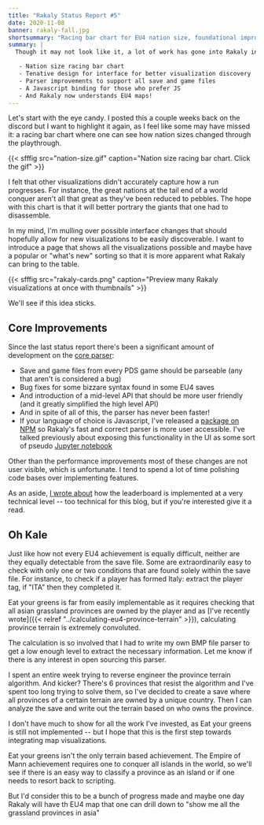 ```yaml
---
title: "Rakaly Status Report #5"
date: 2020-11-08
banner: rakaly-fall.jpg
shortsummary: "Racing bar chart for EU4 nation size, foundational improvements to the parser, and parsing EU4 maps"
summary: |
  Though it may not look like it, a lot of work has gone into Rakaly in the past month:

   - Nation size racing bar chart
   - Tenative design for interface for better visualization discovery
   - Parser improvements to support all save and game files
   - A Javascript binding for those who prefer JS
   - And Rakaly now understands EU4 maps!
---
```


Let's start with the eye candy. I posted this a couple weeks back on the discord but I want to highlight it again, as I feel like some may have missed it: a racing bar chart where one can see how nation sizes changed through the playthrough. 

{{< sfffig src="nation-size.gif" caption="Nation size racing bar chart. Click the gif" >}}

I felt that other visualizations didn't accurately capture how a run progresses. For instance, the great nations at the tail end of a world conquer aren't all that great as they've been reduced to pebbles. The hope with this chart is that it will better portrary the giants that one had to disassemble.

In my mind, I'm mulling over possible interface changes that should hopefully allow for new visualizations to be easily discoverable. I want to introduce a page that shows all the visualizations possible and maybe have a popular or "what's new" sorting so that it is more apparent what Rakaly can bring to the table.

{{< sfffig src="rakaly-cards.png" caption="Preview many Rakaly visualizations at once with thumbnails" >}}

We'll see if this idea sticks.

## Core Improvements

Since the last status report there's been a significant amount of development on the [core parser](https://github.com/rakaly/jomini):

- Save and game files from every PDS game should be parseable (any that aren't is considered a bug)
- Bug fixes for some bizzare syntax found in some EU4 saves
- And introduction of a mid-level API that should be more user friendly (and it greatly simplified the high level API)
- And in spite of all of this, the parser has never been faster!
- If your language of choice is Javascript, I've released a [package on NPM](https://github.com/nickbabcock/jomini) so Rakaly's fast and correct parser is more user accessible. I've talked previously about exposing this functionality in the UI as some sort of pseudo [Jupyter notebook](https://jupyter.org/)

Other than the performance improvements most of these changes are not user visible, which is unfortunate. I tend to spend a lot of time polishing code bases over implementing features.

As an aside, [I wrote about](https://nickb.dev/blog/designing-a-decaying-leaderboard-with-redis) how the leaderboard is implemented at a very technical level -- too technical for this blog, but if you're interested give it a read.

## Oh Kale

Just like how not every EU4 achievement is equally difficult, neither are they equally detectable from the save file. Some are extraordinarily easy to check with only one or two conditions that are found solely within the save file. For instance, to check if a player has formed Italy: extract the player tag, if "ITA" then they completed it.

Eat your greens is far from easily implementable as it requires checking that all asian grassland provinces are owned by the player and as [I've recently wrote]({{< relref "../calculating-eu4-province-terrain" >}}), calculating province terrain is extremely convoluted.

The calculation is so involved that I had to write my own BMP file parser to get a low enough level to extract the necessary information. Let me know if there is any interest in open sourcing this parser.

I spent an entire week trying to reverse engineer the province terrain algorithm. And kicker? There's 6 provinces that resist the algorithm and I've spent too long trying to solve them, so I've decided to create a save where all provinces of a certain terrain are owned by a unique country. Then I can analyze the save and write out the terrain based on who owns the province.

I don't have much to show for all the work I've invested, as Eat your greens is still not implemented -- but I hope that this is the first step towards integrating map visualizations.

Eat your greens isn't the only terrain based achievement. The Empire of Mann achievement requires one to conquer all islands in the world, so we'll see if there is an easy way to classify a province as an island or if one needs to resort back to scripting.

But I'd consider this to be a bunch of progress made and maybe one day Rakaly will have th EU4 map that one can drill down to "show me all the grassland provinces in asia"
